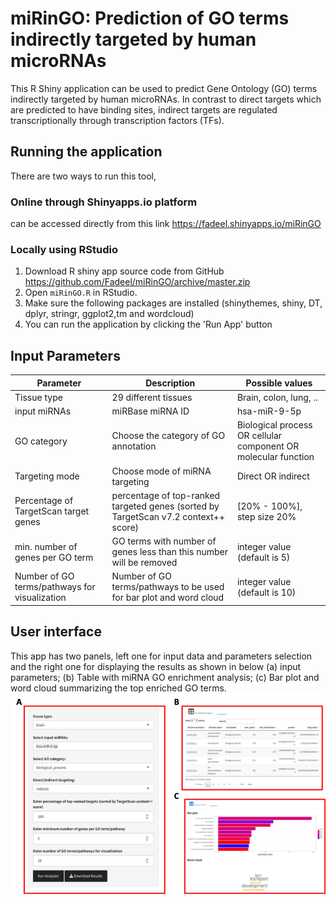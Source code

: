 # miRinGO: Prediction of GO terms indirectly targeted by human microRNAs 
This R Shiny application can be used to predict Gene Ontology (GO) terms indirectly targeted by human microRNAs. In contrast to direct targets which are predicted to have binding sites, indirect targets are regulated transcriptionally through transcription factors (TFs). 

## Running the application
There are two ways to run this tool,
### Online through Shinyapps.io platform
can be accessed directly from this link https://fadeel.shinyapps.io/miRinGO  
### Locally using RStudio
 1. Download R shiny app source code from GitHub https://github.com/Fadeel/miRinGO/archive/master.zip
 2. Open `miRinGO.R` in RStudio.
 3. Make sure the following packages are installed (shinythemes, shiny, DT, dplyr, stringr, ggplot2,tm and wordcloud)
 4.  You can run the application by clicking the 'Run App' button

## Input Parameters
|      Parameter        |Description                          |Possible values                         |
|----------------|-------------------------------|-----------------------------|
|Tissue type	 |29 different tissues         |Brain, colon, lung,  ..           |
|input miRNAs    |miRBase miRNA ID            | hsa-miR-9-5p         |
|GO category     |Choose the category of GO annotation | Biological process OR cellular component OR molecular function|
|Targeting mode	 |Choose mode of miRNA targeting  |  Direct OR indirect   |  
|Percentage of TargetScan target genes	 |		percentage of top-ranked targeted genes (sorted by TargetScan v7.2 context++ score)		|[20% - 100%], step size 20% |
| min. number of genes per GO term |   GO terms with number of genes less than this number will be removed|  integer value (default is 5) |
|Number of GO terms/pathways for visualization |	Number of GO terms/pathways to be used for bar plot and word cloud |	integer value (default is 10) |

## User interface 
This app has two panels, left one for input data and parameters selection and the right one for displaying the results as shown in below (a) input parameters; (b) Table with miRNA GO enrichment analysis; (c) Bar plot and word cloud summarizing the top enriched GO terms.
![example run](https://raw.githubusercontent.com/Fadeel/miRinGO/master/user_interface.png)
